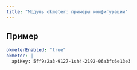 ```yaml
---
title: "Модуль okmeter: примеры конфигурации"
---
```


## Пример

```yaml
okmeterEnabled: "true"
okmeter: |
  apiKey: 5ff9z2a3-9127-1sh4-2192-06a3fc6e13e3
```
